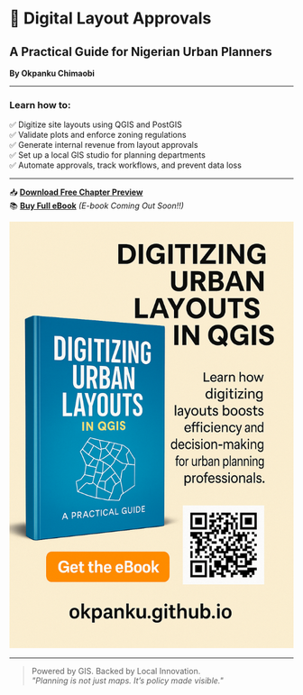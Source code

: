 
# 📘 Digital Layout Approvals

## A Practical Guide for Nigerian Urban Planners  
**By Okpanku Chimaobi**

---

### Learn how to:
✅ Digitize site layouts using QGIS and PostGIS  
✅ Validate plots and enforce zoning regulations  
✅ Generate internal revenue from layout approvals  
✅ Set up a local GIS studio for planning departments  
✅ Automate approvals, track workflows, and prevent data loss  

---

📥 [**Download Free Chapter Preview**](./Digital_Layout_Approvals_Chapter2_and_Marketing_Blurb.docx)  
📚 [**Buy Full eBook**](https://selar.co/YOUR-EBOOK-LINK) *(E-book Coming Out Soon!!)*  
<!--📦 [**Visit Full Portfolio**](https://github.com/Okpanku/portfolio_page)-->

![eBook Cover](./E-book-cover.PNG)

---

> Powered by GIS. Backed by Local Innovation.  
> _"Planning is not just maps. It’s policy made visible."_  
